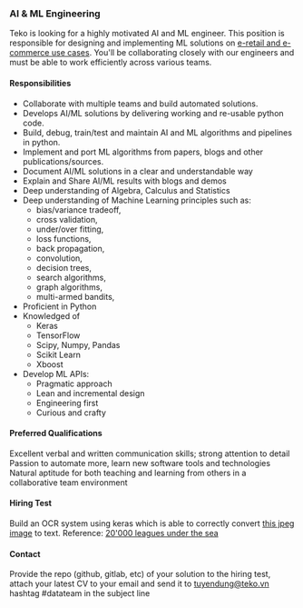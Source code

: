### AI & ML Engineering

Teko is looking for a highly motivated AI and ML engineer. This position is responsible for designing and implementing ML solutions on [e-retail and e-commerce use cases](usecases.md). You'll be collaborating closely with our engineers and must be able to work efficiently across various teams.

#### Responsibilities
 - Collaborate with multiple teams and build automated solutions.
 - Develops AI/ML solutions by delivering working and re-usable python code.
 - Build, debug, train/test and maintain AI and ML algorithms and pipelines in python.
 - Implement and port ML algorithms from papers, blogs and other publications/sources.
 - Document AI/ML solutions in a clear and understandable way
 - Explain and Share AI/ML results with blogs and demos
 - Deep understanding of Algebra, Calculus and Statistics
 - Deep understanding of Machine Learning principles such as:
   - bias/variance tradeoff,
   - cross validation,
   - under/over fitting,
   - loss functions,
   - back propagation,
   - convolution,
   - decision trees,
   - search algorithms,
   - graph algorithms,
   - multi-armed bandits,
 - Proficient in Python
 - Knowledged of
   - Keras
   - TensorFlow
   - Scipy, Numpy, Pandas
   - Scikit Learn
   - Xboost
 - Develop ML APIs:
   - Pragmatic approach
   - Lean and incremental design
   - Engineering first
   - Curious and crafty

#### Preferred Qualifications
Excellent verbal and written communication skills; strong attention to detail
Passion to automate more, learn new software tools and technologies
Natural aptitude for both teaching and learning from others in a collaborative team environment

#### Hiring Test
Build an OCR system using keras which is able to correctly convert [this jpeg image](data/20000-leagues-006.jpg) to text. Reference: [20'000 leagues under the sea](https://marswillsendnomore.wordpress.com/tag/20000-leagues-under-the-sea/)

#### Contact
Provide the repo (github, gitlab, etc) of your solution to the hiring test, attach your latest CV to your email and send it to tuyendung@teko.vn hashtag #datateam in the subject line
